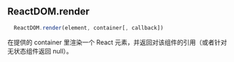 <!--
 * @Author: wangyunbo
 * @Date: 2021-11-05 10:53:01
 * @LastEditors: wangyunbo
 * @LastEditTime: 2021-11-05 10:55:10
 * @FilePath: \dayByday\react\react-doc\readMe.md
 * @Description: file content
-->

## ReactDOM.render
```js
  ReactDOM.render(element, container[, callback])
  ```
  在提供的 container 里渲染一个 React 元素，并返回对该组件的引用（或者针对无状态组件返回 null）。